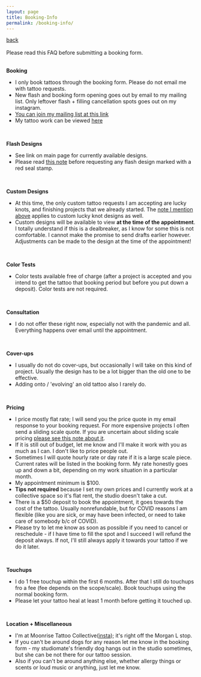 ```yaml
---
layout: page
title: Booking-Info
permalink: /booking-info/
---
```

<a href="/">back</a>  
<br>
Please read this FAQ before submitting a booking form.  
<br>

**Booking**  
- I only book tattoos through the booking form. Please do not email me with tattoo requests.  
- New flash and booking form opening goes out by email to my mailing list.  Only leftover flash + filling cancellation spots goes out on my instagram.  
- [You can join my mailing list at this link](https://eepurl.com/hgUiO9)  
- My tattoo work can be viewed [here](https://instagram.com/sleep.on.frogs)  
<br>

**Flash Designs**  
- See link on main page for currently available designs.   
- Please read <a href="/red-seal">this note</a> before requesting any flash design marked with a red seal stamp.  
<br>

**Custom Designs**  
- At this time, the only custom tattoo requests I am accepting are lucky knots, and finishing projects that we already started. The <a href="/red-seal">note I mention above</a> applies to custom lucky knot designs as well.  
- Custom designs will be available to view **at the time of the appointment**. I totally understand if this is a dealbreaker, as I know for some this is not comfortable. I cannot make the promise to send drafts earlier however. Adjustments can be made to the design at the time of the appointment!  
<br>

**Color Tests**  
- Color tests available free of charge (after a project is accepted and you intend to get the tattoo that booking period but before you put down a deposit). Color tests are not required.  
<br>

**Consultation**  
- I do not offer these right now, especially not with the pandemic and all. Everything happens over email until the appointment.  
<br>

**Cover-ups**  
- I usually do not do cover-ups, but occasionally I will take on this kind of project. Usually the design has to be a lot bigger than the old one to be effective.  
- Adding onto / 'evolving' an old tattoo also I rarely do.  
<br>

**Pricing**  
- I price mostly flat rate; I will send you the price quote in my email response to your booking request. For more expensive projects I often send a sliding scale quote. If you are uncertain about sliding scale pricing <a href="/sliding-scale">please see this note about it</a>.  
- If it is still out of budget, let me know and I'll make it work with you as much as I can. I don't like to price people out.  
- Sometimes I will quote hourly rate or day rate if it is a large scale piece. Current rates will be listed in the booking form. My rate honestly goes up and down a bit, depending on my work situation in a particular month.  
- My appointment minimum is $100.  
- **Tips not required** because I set my own prices and I currently work at a collective space so it's flat rent, the studio doesn't take a cut.  
- There is a $50 deposit to book the appointment, it goes towards the cost of the tattoo. Usually nonrefundable, but for COVID reasons I am flexible (like you are sick, or may have been infected, or need to take care of somebody b/c of COVID).  
- Please try to let me know as soon as possible if you need to cancel or reschedule - if I have time to fill the spot and I succeed I will refund the deposit always. If not, I'll still always apply it towards your tattoo if we do it later.  
<br>

**Touchups**  
- I do 1 free touchup within the first 6 months. After that I still do touchups fro a fee (fee depends on the scope/scale). Book touchups using the normal booking form.  
- Please let your tattoo heal at least 1 month before getting it touched up.  
<br>

**Location + Miscellaneous**  
- I'm at Moonrise Tattoo Collective([insta](https://instagram.com/moonrise.tattoo)); it's right off the Morgan L stop.  
- If you can't be around dogs for any reason let me know in the booking form - my studiomate's friendly dog hangs out in the studio sometimes, but she can be not there for our tattoo session.  
- Also if you can't be around anything else, whether allergy things or scents or loud music or anything, just let me know.  
<br>



